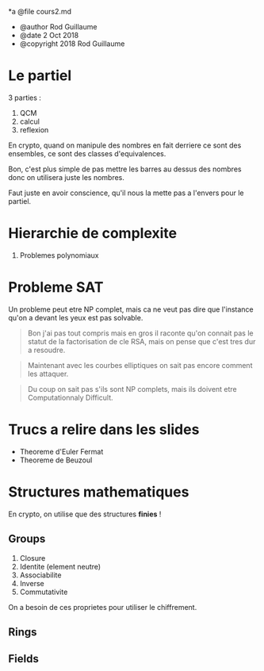 *a @file cours2.md
* @author Rod Guillaume
* @date 2 Oct 2018
* @copyright 2018 Rod Guillaume

# Le partiel

3 parties :
1. QCM
1. calcul
1. reflexion

En crypto, quand on manipule des nombres en fait derriere ce sont des ensembles,
ce sont des classes d'equivalences.

Bon, c'est plus simple de pas mettre les barres au dessus des nombres donc on
utilisera juste les nombres.

Faut juste en avoir conscience, qu'il nous la mette pas a l'envers pour le
partiel.

# Hierarchie de complexite

1. Problemes polynomiaux

# Probleme SAT

Un probleme peut etre NP complet, mais ca ne veut pas dire que l'instance qu'on
a devant les yeux est pas solvable.

> Bon j'ai pas tout compris mais en gros il raconte qu'on connait pas le statut
> de la factorisation de cle RSA, mais on pense que c'est tres dur a resoudre.

> Maintenant avec les courbes elliptiques on sait pas encore comment les attaquer.

> Du coup on sait pas s'ils sont NP complets, mais ils doivent etre
> Computationnaly Difficult.

# Trucs a relire dans les slides

* Theoreme d'Euler Fermat
* Theoreme de Beuzoul

# Structures mathematiques

En crypto, on utilise que des structures **finies** !

## Groups

1. Closure
1. Identite (element neutre)
1. Associabilite
1. Inverse
1. Commutativite

On a besoin de ces proprietes pour utiliser le chiffrement.

## Rings
## Fields
